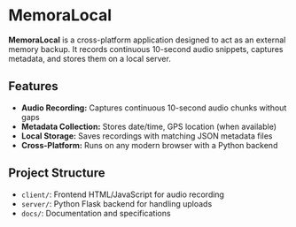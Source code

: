 # MemoraLocal

**MemoraLocal** is a cross-platform application designed to act as an external memory backup. It records continuous 10-second audio snippets, captures metadata, and stores them on a local server.

## Features
- **Audio Recording:** Captures continuous 10-second audio chunks without gaps
- **Metadata Collection:** Stores date/time, GPS location (when available)
- **Local Storage:** Saves recordings with matching JSON metadata files
- **Cross-Platform:** Runs on any modern browser with a Python backend

## Project Structure
- `client/`: Frontend HTML/JavaScript for audio recording
- `server/`: Python Flask backend for handling uploads
- `docs/`: Documentation and specifications
